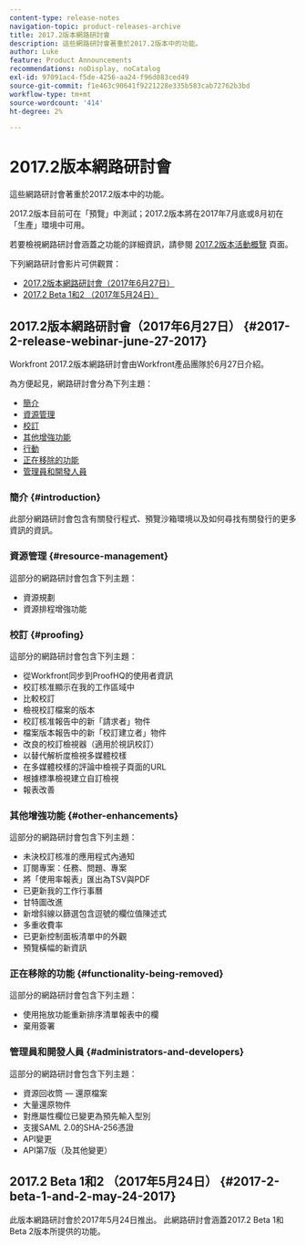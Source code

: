 ```yaml
---
content-type: release-notes
navigation-topic: product-releases-archive
title: 2017.2版本網路研討會
description: 這些網路研討會著重於2017.2版本中的功能。
author: Luke
feature: Product Announcements
recommendations: noDisplay, noCatalog
exl-id: 97091ac4-f5de-4256-aa24-f96d083ced49
source-git-commit: f1e463c90641f9221228e335b583cab72762b3bd
workflow-type: tm+mt
source-wordcount: '414'
ht-degree: 2%

---
```


# 2017.2版本網路研討會

這些網路研討會著重於2017.2版本中的功能。 

2017.2版本目前可在「預覽」中測試；2017.2版本將在2017年7月底或8月初在「生產」環境中可用。

若要檢視網路研討會涵蓋之功能的詳細資訊，請參閱 [2017.2版本活動概覽](../../../../product-announcements/product-releases/quarterly-release-archive/2017.2-release-activity/2017-2-release-activity-overview.md) 頁面。

下列網路研討會影片可供觀賞：

* [2017.2版本網路研討會（2017年6月27日）](#2017-2-release-webinar-june-27-2017)
* [2017.2 Beta 1和2 （2017年5月24日）](#2017-2-beta-1-and-2-may-24-2017)

## 2017.2版本網路研討會（2017年6月27日） {#2017-2-release-webinar-june-27-2017}

Workfront 2017.2版本網路研討會由Workfront產品團隊於6月27日介紹。  

為方便起見，網路研討會分為下列主題：

* [簡介](#introduction)
* [資源管理](#resource-management)
* [校訂](#proofing)
* [其他增強功能](#other-enhancements)
* [行動](#mobile)
* [正在移除的功能](#functionality-being-removed)
* [管理員和開發人員](#administrators-and-developers)

### 簡介 {#introduction}

此部分網路研討會包含有關發行程式、預覽沙箱環境以及如何尋找有關發行的更多資訊的資訊。

### 資源管理 {#resource-management}

這部分的網路研討會包含下列主題：

* 資源規劃
* 資源排程增強功能

### 校訂 {#proofing}

這部分的網路研討會包含下列主題：

* 從Workfront同步到ProofHQ的使用者資訊
* 校訂核准顯示在我的工作區域中
* 比較校訂
* 檢視校訂檔案的版本
* 校訂核准報告中的新「請求者」物件
* 檔案版本報告中的新「校訂建立者」物件
* 改良的校訂檢視器（適用於視訊校訂）
* 以替代解析度檢視多媒體校樣
* 在多媒體校樣的評論中檢視子頁面的URL
* 根據標準檢視建立自訂檢視
* 報表改善

### 其他增強功能 {#other-enhancements}

這部分的網路研討會包含下列主題：

* 未決校訂核准的應用程式內通知
* 訂閱專案：任務、問題、專案
* 將「使用率報表」匯出為TSV與PDF
* 已更新我的工作行事曆
* 甘特圖改進
* 新增斜線以篩選包含逗號的欄位值陳述式
* 多重收費率
* 已更新控制面板清單中的外觀
* 預覽橫幅的新資訊

### 正在移除的功能 {#functionality-being-removed}

這部分的網路研討會包含下列主題：

* 使用拖放功能重新排序清單報表中的欄
* 棄用簽署

### 管理員和開發人員 {#administrators-and-developers}

這部分的網路研討會包含下列主題：

* 資源回收筒 — 還原檔案
* 大量還原物件
* 對應屬性欄位已變更為預先輸入型別
* 支援SAML 2.0的SHA-256憑證
* API變更
* API第7版（及其他變更）

## 2017.2 Beta 1和2 （2017年5月24日） {#2017-2-beta-1-and-2-may-24-2017}

此版本網路研討會於2017年5月24日推出。 此網路研討會涵蓋2017.2 Beta 1和Beta 2版本所提供的功能。
